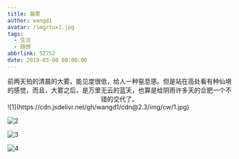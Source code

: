 ```yaml
---
title: 晨雾
author: wangd1
avatar: /img/tux1.jpg
tags:
  - 生活
  - 随想
abbrlink: 52752
date: 2019-03-08 00:00:00
---
```

<center>前两天拍的清晨的大雾，能见度很低，给人一种窒息感。但是站在高处看有种仙境的感觉，而且，大雾之后，是万里无云的蓝天，也算是给阴雨许多天的合肥一个不错的交代了。</center>
<!--more-->
![1](https://cdn.jsdelivr.net/gh/wangd1/cdn@2.3/img/cw/1.jpg)

![2](https://cdn.jsdelivr.net/gh/wangd1/cdn@2.3/img/cw/2.jpg)

![3](https://cdn.jsdelivr.net/gh/wangd1/cdn@2.3/img/cw/3.jpg)

![4](https://cdn.jsdelivr.net/gh/wangd1/cdn@2.3/img/cw/4.jpg)